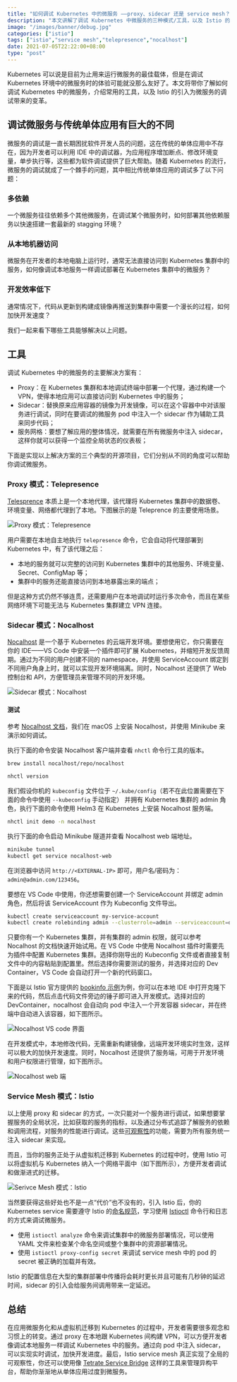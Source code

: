 ```yaml
---
title: "如何调试 Kubernetes 中的微服务 ——proxy、sidecar 还是 service mesh？"
description: "本文讲解了调试 Kubernetes 中微服务的三种模式/工具，以及 Istio 的引入为微服务的调试带来的变革。"
image: "/images/banner/debug.jpg"
categories: ["istio"]
tags: ["istio","service mesh","telepresence","nocalhost"]
date: 2021-07-05T22:22:00+08:00
type: "post"
---
```


Kubernetes 可以说是目前为止用来运行微服务的最佳载体，但是在调试 Kubernetes 环境中的微服务时的体验可能就没那么友好了。本文将带你了解如何调试 Kubernetes 中的微服务，介绍常用的工具，以及 Istio 的引入为微服务的调试带来的变革。

## 调试微服务与传统单体应用有巨大的不同

微服务的调试是一直长期困扰软件开发人员的问题，这在传统的单体应用中不存在，因为开发者可以利用 IDE 中的调试器，为应用程序增加断点、修改环境变量，单步执行等，这些都为软件调试提供了巨大帮助。随着 Kubernetes 的流行，微服务的调试就成了一个棘手的问题，其中相比传统单体应用的调试多了以下问题：

### 多依赖

一个微服务往往依赖多个其他微服务，在调试某个微服务时，如何部署其他依赖服务以快速搭建一套最新的 stagging 环境？

### 从本地机器访问

微服务在开发者的本地电脑上运行时，通常无法直接访问到 Kubernetes 集群中的服务，如何像调试本地服务一样调试部署在 Kubernetes 集群中的微服务？

### 开发效率低下

通常情况下，代码从更新到构建成镜像再推送到集群中需要一个漫长的过程，如何加快开发速度？

我们一起来看下哪些工具能够解决以上问题。

## 工具

调试 Kubernetes 中的微服务的主要解决方案有：

- Proxy：在 Kubernetes 集群和本地调试终端中部署一个代理，通过构建一个 VPN，使得本地应用可以直接访问到 Kubernetes 中的服务；
- Sidecar：替换原来应用容器的镜像为开发镜像，可以在这个容器中中对该服务进行调试，同时在要调试的微服务 pod 中注入一个 sidecar 作为辅助工具来同步代码；
- 服务网格：要想了解应用的整体情况，就需要在所有微服务中注入 sidecar，这样你就可以获得一个监控全局状态的仪表板；

下面是实现以上解决方案的三个典型的开源项目，它们分别从不同的角度可以帮助你调试微服务。

### Proxy 模式：Telepresence

[Telesprence](https://www.telepresence.io/) 本质上是一个本地代理，该代理将 Kubernetes 集群中的数据卷、环境变量、网络都代理到了本地。下图展示的是 Teleprence 的主要使用场景。

![Proxy 模式：Telepresence](telepresence.jpg)

用户需要在本地自主地执行 `telepresence` 命令，它会自动将代理部署到 Kubernetes 中，有了该代理之后：

- 本地的服务就可以完整的访问到 Kubernetes 集群中的其他服务、环境变量、Secret、ConfigMap 等；
- 集群中的服务还能直接访问到本地暴露出来的端点；

但是这种方式仍然不够连贯，还需要用户在本地调试时运行多次命令，而且在某些网络环境下可能无法与 Kubernetes 集群建立 VPN 连接。

### Sidecar 模式：Nocalhost

[Nocalhost](https://nocalhost.dev/) 是一个基于 Kubernetes 的云端开发环境。要想使用它，你只需要在你的 IDE——VS Code 中安装一个插件即可扩展 Kubernetes，并缩短开发反馈周期。通过为不同的用户创建不同的 namespace，并使用 ServiceAccount 绑定到不同用户角身上时，就可以实现开发环境隔离。同时，Nocalhost 还提供了 Web 控制台和 API，方便管理员来管理不同的开发环境。

![Sidecar 模式：Nocalhost](sidecar-nocalhost.jpg)

#### 测试

参考 [Nocalhost 文档](https://nocalhost.dev/getting-started.html)，我们在 macOS 上安装 Nocalhost，并使用 Minikube 来演示如何调试。

执行下面的命令安装 Nocalhost 客户端并查看 `nhctl` 命令行工具的版本。

```bash
brew install nocalhost/repo/nocalhost

nhctl version
```

我们假设你机的 `kubeconfig` 文件位于 `~/.kube/config`（若不在此位置需要在下面的命令中使用 `--kubeconfig` 手动指定） 并拥有 Kubernetes 集群的 admin 角色，执行下面的命令使用 Helm3 在 Kubernetes 上安装 Nocalhost 服务端。

```bash
nhctl init demo -n nocalhost 
```

执行下面的命令启动 Minikube 隧道并查看 Nocalhost web 端地址。

```bash
minikube tunnel
kubectl get service nocalhost-web
```

在浏览器中访问 `http://<EXTERNAL-IP>` 即可，用户名/密码为：`admin@admin.com/123456`。

要想在 VS Code 中使用，你还想需要创建一个 ServiceAccount 并绑定 admin 角色，然后将该 ServiceAccount 作为 Kubeconfig 文件导出。

```bash
kubectl create serviceaccount my-service-account
kubectl create rolebinding admin --clusterrole=admin --serviceaccount=default:my-service-account
```

只要你有一个 Kubernetes 集群，并有集群的 admin 权限，就可以参考 Nocalhost 的文档快速开始试用。在 VS Code 中使用 Nocalhost 插件时需要先为插件中配置 Kubernetes 集群。选择你刚导出的 Kubeconfig 文件或者直接复制文件中的内容粘贴到配置里。然后选择你需要测试的服务，并选择对应的 Dev Container，VS Code 会自动打开一个新的代码窗口。

下面是以 Istio 官方提供的 [bookinfo 示例](https://istio.io/latest/docs/examples/bookinfo/)为例，你可以在本地 IDE 中打开克隆下来的代码，然后点击代码文件旁边的锤子即可进入开发模式。选择对应的 DevContainer，nocalhost 会自动向 pod 中注入一个开发容器 sidecar，并在终端中自动进入该容器，如下图所示。

![Nocalhost VS code 界面](nocalhost-vs-code.jpg)

在开发模式中，本地修改代码，无需重新构建镜像，远端开发环境实时生效，这样可以极大的加快开发速度。同时，Nocalhost 还提供了服务端，可用于开发环境和用户权限进行管理，如下图所示。

![Nocalhost web 端](nocalhost-web-admin.jpg)

### Service Mesh 模式：Istio

以上使用 proxy 和 sidecar 的方式，一次只能对一个服务进行调试，如果想要掌握服务的全局状况，比如获取的服务的指标，以及通过分布式追踪了解服务的依赖和调用流程，对服务的性能进行调试。这些[可观察性](https://istio.io/latest/zh/docs/concepts/observability/)的功能，需要为所有服务统一注入 sidecar 来实现。

而且，当你的服务正处于从虚拟机迁移到 Kubernetes 的过程中时，使用 Istio 可以将虚拟机与 Kubernetes 纳入一个网络平面中（如下图所示），方便开发者调试和做渐进式的迁移。

![Serivce Mesh 模式：Istio](istio-service-mesh.jpg)

当然要获得这些好处也不是一点“代价”也不没有的，引入 Istio 后，你的 Kubernetes  service 需要遵守 Istio 的[命名规范](https://istio.io/latest/zh/docs/ops/deployment/requirements/)，学习使用 [Istioctl](https://istio.io/latest/docs/ops/diagnostic-tools/istioctl-analyze/) 命令行和日志的方式来调试微服务。

- 使用 `istioctl analyze` 命令来调试集群中的微服务部署情况，可以使用 YAML 文件来检查某个命名空间或整个集群中的资源部署情况。
- 使用 `istioctl proxy-config secret`  来调试 service mesh 中的 pod 的 secret 被正确的加载并有效。

Istio 的配置信息在大型的集群部署中传播将会耗时更长并且可能有几秒钟的延迟时间，sidecar 的引入会给服务间调用带来一定延迟。

## 总结

在应用微服务化和从虚拟机迁移到 Kubernetes 的过程中，开发者需要很多观念和习惯上的转变。通过 proxy 在本地跟 Kubernetes 间构建 VPN，可以方便开发者像调试本地服务一样调试 Kubernetes 中的服务。通过向 pod 中注入 sidecar，可以实现实时调试，加快开发进度。最后，Istio service mesh 真正实现了全局的可观察性，你还可以使用像 [Tetrate Service Bridge](https://www.tetrate.io/tetrate-service-bridge/) 这样的工具来管理异构平台，帮助你渐渐地从单体应用过度到微服务。
